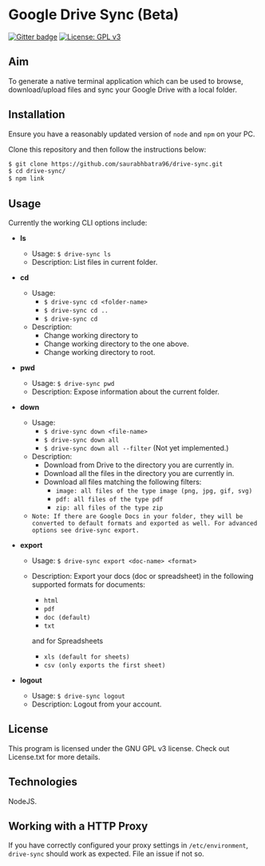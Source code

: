 # Google Drive Sync (Beta)

[![Gitter badge](https://badges.gitter.im/saurabhbatra96/drive-sync.svg)](https://gitter.im/saurabhbatra96/drive-sync?utm_source=badge&utm_medium=badge&utm_campaign=pr-badge&utm_content=badge)
[![License: GPL v3](https://img.shields.io/badge/License-GPL%20v3-blue.svg)](http://www.gnu.org/licenses/gpl-3.0)

## Aim
To generate a native terminal application which can be used to browse, download/upload files and sync your Google Drive with a local folder.

## Installation
Ensure you have a reasonably updated version of `node` and `npm` on your PC.

Clone this repository and then follow the instructions below:
``` bash
$ git clone https://github.com/saurabhbatra96/drive-sync.git
$ cd drive-sync/
$ npm link
```

## Usage
Currently the working CLI options include:

- **ls**
	- Usage: `$ drive-sync ls`
	- Description: List files in current folder.

- **cd**
  - Usage:
    - `$ drive-sync cd <folder-name>`
    - `$ drive-sync cd ..`
    - `$ drive-sync cd`
  - Description:
    - Change working directory to <folder-name>
    - Change working directory to the one above.
    - Change working directory to root.

- **pwd**
	- Usage: `$ drive-sync pwd`
	- Description: Expose information about the current folder.

- **down**
	- Usage:
		- `$ drive-sync down <file-name>`
		- `$ drive-sync down all`
		- `$ drive-sync down all --filter` (Not yet implemented.)
	- Description:
		- Download <file-name> from Drive to the directory you are currently in.
		- Download all the files in the directory you are currently in.
		- Download all files matching the following filters:
			- `image: all files of the type image (png, jpg, gif, svg)`
			- `pdf: all files of the type pdf`
			- `zip: all files of the type zip`
	- `Note: If there are Google Docs in your folder, they will be converted to default formats and exported as well. For advanced options see drive-sync export.`

- **export**
	- Usage: `$ drive-sync export <doc-name> <format>`
	- Description: Export your docs (doc or spreadsheet) in the following supported formats for documents:
		- `html`
		- `pdf`
		- `doc (default)`
		- `txt`

		and for Spreadsheets
		- `xls (default for sheets)`
		- `csv (only exports the first sheet)`

- **logout**
	- Usage: `$ drive-sync logout`
	- Description: Logout from your account.

## License
This program is licensed under the GNU GPL v3 license. Check out License.txt for more details.

## Technologies
NodeJS.

## Working with a HTTP Proxy
If you have correctly configured your proxy settings in `/etc/environment`, `drive-sync` should work as expected. File an issue if not so.
